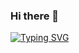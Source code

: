  ### Hi there 👋

<!-- see https://readme-typing-svg.herokuapp.com/demo -->
[![Typing SVG](http://readme-typing-svg.herokuapp.com?color=%23F72418&lines=Hey%F0%9F%91%8B%2CNice+to+meet+you+%E2%9D%A4%EF%B8%8F)](https://git.io/typing-svg)